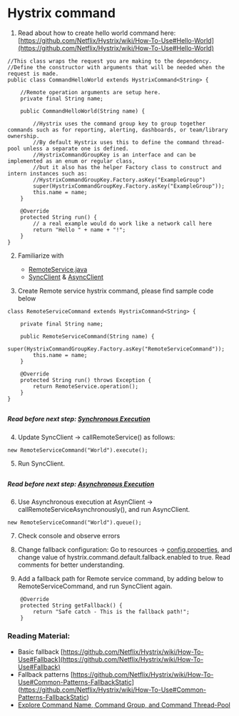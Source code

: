 Hystrix command
================

1. Read about how to create hello world command here: [https://github.com/Netflix/Hystrix/wiki/How-To-Use#Hello-World](https://github.com/Netflix/Hystrix/wiki/How-To-Use#Hello-World)

```
//This class wraps the request you are making to the dependency. 
//Define the constructor with arguments that will be needed when the request is made.
public class CommandHelloWorld extends HystrixCommand<String> {

    //Remote operation arguments are setup here.
    private final String name;

    public CommandHelloWorld(String name) {
    
        //Hystrix uses the command group key to group together commands such as for reporting, alerting, dashboards, or team/library ownership. 
        //By default Hystrix uses this to define the command thread-pool unless a separate one is defined. 
        //HystrixCommandGroupKey is an interface and can be implemented as an enum or regular class, 
        //but it also has the helper Factory class to construct and intern instances such as: 
        //HystrixCommandGroupKey.Factory.asKey("ExampleGroup")
        super(HystrixCommandGroupKey.Factory.asKey("ExampleGroup"));
        this.name = name;
    }

    @Override
    protected String run() {
        // a real example would do work like a network call here
        return "Hello " + name + "!";
    }
}
```

2. Familiarize with
    * [RemoteService.java](src/main/java/com/expedia/hystrix/commands/RemoteService.java)
    * [SyncClient](src/main/java/com/expedia/hystrix/commands/SyncClient.java) & [AsyncClient](src/main/java/com/expedia/hystrix/commands/AsynClient.java)

3. Create Remote service hystrix command, please find sample code below

```
class RemoteServiceCommand extends HystrixCommand<String> {

    private final String name;
    
    public RemoteServiceCommand(String name) {
        super(HystrixCommandGroupKey.Factory.asKey("RemoteServiceCommand"));
        this.name = name;
    }

    @Override
    protected String run() throws Exception {
        return RemoteService.operation();
    }
}
```

##   
##### Read before next step: [Synchronous Execution](https://github.com/Netflix/Hystrix/wiki/How-To-Use#Synchronous-Execution)
4. Update SyncClient -> callRemoteService() as follows:
```
new RemoteServiceCommand("World").execute();
```

5. Run SyncClient.

##   
##### Read before next step: [Asynchronous Execution](https://github.com/Netflix/Hystrix/wiki/How-To-Use#Asynchronous-Execution)
6. Use Asynchronous execution at AsynClient -> callRemoteServiceAsynchronously(), and run AsyncClient.
```
new RemoteServiceCommand("World").queue();
```

7. Check console and observe errors

8. Change fallback configuration: Go to resources -> [config.properties](src/main/resources/config.properties), and change value of hystrix.command.default.fallback.enabled to true. Read comments for better understanding.


9. Add a fallback path for Remote service command, by adding below to RemoteServiceCommand, and run SyncClient again.
```
    @Override
    protected String getFallback() {
        return "Safe catch - This is the fallback path!";
    }
```

### Reading Material:
* Basic fallback [https://github.com/Netflix/Hystrix/wiki/How-To-Use#Fallback](https://github.com/Netflix/Hystrix/wiki/How-To-Use#Fallback)
* Fallback patterns [https://github.com/Netflix/Hystrix/wiki/How-To-Use#Common-Patterns-FallbackStatic] (https://github.com/Netflix/Hystrix/wiki/How-To-Use#Common-Patterns-FallbackStatic)
* [Explore Command Name, Command Group, and Command Thread-Pool](https://github.com/Netflix/Hystrix/wiki/How-To-Use#CommandName)
